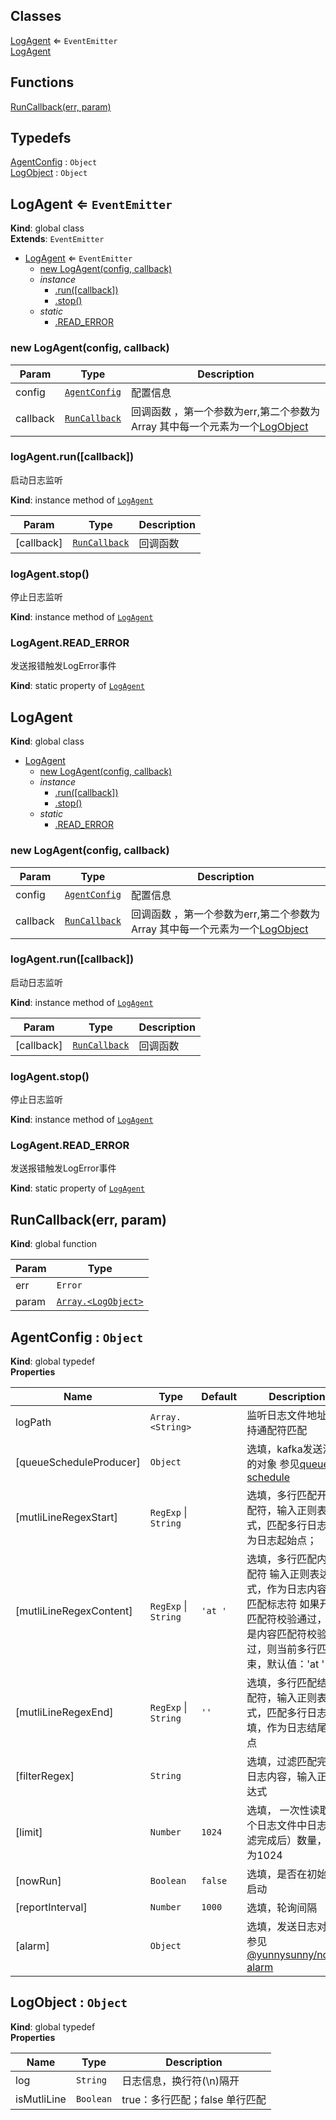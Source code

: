 ## Classes

<dl>
<dt><a href="#LogAgent">LogAgent</a> ⇐ <code>EventEmitter</code></dt>
<dd></dd>
<dt><a href="#LogAgent">LogAgent</a></dt>
<dd></dd>
</dl>

## Functions

<dl>
<dt><a href="#RunCallback">RunCallback(err, param)</a></dt>
<dd></dd>
</dl>

## Typedefs

<dl>
<dt><a href="#AgentConfig">AgentConfig</a> : <code>Object</code></dt>
<dd></dd>
<dt><a href="#LogObject">LogObject</a> : <code>Object</code></dt>
<dd></dd>
</dl>

<a name="LogAgent"></a>

## LogAgent ⇐ <code>EventEmitter</code>
**Kind**: global class  
**Extends**: <code>EventEmitter</code>  

* [LogAgent](#LogAgent) ⇐ <code>EventEmitter</code>
    * [new LogAgent(config, callback)](#new_LogAgent_new)
    * _instance_
        * [.run([callback])](#LogAgent+run)
        * [.stop()](#LogAgent+stop)
    * _static_
        * [.READ_ERROR](#LogAgent.READ_ERROR)

<a name="new_LogAgent_new"></a>

### new LogAgent(config, callback)

| Param | Type | Description |
| --- | --- | --- |
| config | [<code>AgentConfig</code>](#AgentConfig) | 配置信息 |
| callback | [<code>RunCallback</code>](#RunCallback) | 回调函数 ，第一个参数为err,第二个参数为Array 其中每一个元素为一个[LogObject](#LogObject) |

<a name="LogAgent+run"></a>

### logAgent.run([callback])
启动日志监听

**Kind**: instance method of [<code>LogAgent</code>](#LogAgent)  

| Param | Type | Description |
| --- | --- | --- |
| [callback] | [<code>RunCallback</code>](#RunCallback) | 回调函数 |

<a name="LogAgent+stop"></a>

### logAgent.stop()
停止日志监听

**Kind**: instance method of [<code>LogAgent</code>](#LogAgent)  
<a name="LogAgent.READ_ERROR"></a>

### LogAgent.READ\_ERROR
发送报错触发LogError事件

**Kind**: static property of [<code>LogAgent</code>](#LogAgent)  
<a name="LogAgent"></a>

## LogAgent
**Kind**: global class  

* [LogAgent](#LogAgent)
    * [new LogAgent(config, callback)](#new_LogAgent_new)
    * _instance_
        * [.run([callback])](#LogAgent+run)
        * [.stop()](#LogAgent+stop)
    * _static_
        * [.READ_ERROR](#LogAgent.READ_ERROR)

<a name="new_LogAgent_new"></a>

### new LogAgent(config, callback)

| Param | Type | Description |
| --- | --- | --- |
| config | [<code>AgentConfig</code>](#AgentConfig) | 配置信息 |
| callback | [<code>RunCallback</code>](#RunCallback) | 回调函数 ，第一个参数为err,第二个参数为Array 其中每一个元素为一个[LogObject](#LogObject) |

<a name="LogAgent+run"></a>

### logAgent.run([callback])
启动日志监听

**Kind**: instance method of [<code>LogAgent</code>](#LogAgent)  

| Param | Type | Description |
| --- | --- | --- |
| [callback] | [<code>RunCallback</code>](#RunCallback) | 回调函数 |

<a name="LogAgent+stop"></a>

### logAgent.stop()
停止日志监听

**Kind**: instance method of [<code>LogAgent</code>](#LogAgent)  
<a name="LogAgent.READ_ERROR"></a>

### LogAgent.READ\_ERROR
发送报错触发LogError事件

**Kind**: static property of [<code>LogAgent</code>](#LogAgent)  
<a name="RunCallback"></a>

## RunCallback(err, param)
**Kind**: global function  

| Param | Type |
| --- | --- |
| err | <code>Error</code> | 
| param | [<code>Array.&lt;LogObject&gt;</code>](#LogObject) | 

<a name="AgentConfig"></a>

## AgentConfig : <code>Object</code>
**Kind**: global typedef  
**Properties**

| Name | Type | Default | Description |
| --- | --- | --- | --- |
| logPath | <code>Array.&lt;String&gt;</code> |  | 监听日志文件地址，支持通配符匹配 |
| [queueScheduleProducer] | <code>Object</code> |  | 选填，kafka发送消息的对象 参见[queue-schedule](https://github.com/yunnysunny/queue-schedule#readme) |
| [mutliLineRegexStart] | <code>RegExp</code> \| <code>String</code> |  | 选填，多行匹配开始匹配符，输入正则表达式，匹配多行日志时作为日志起始点； |
| [mutliLineRegexContent] | <code>RegExp</code> \| <code>String</code> | <code>&#x27;at &#x27;</code> | 选填，多行匹配内容匹配符 输入正则表达式，作为日志内容内容匹配标志符 如果开始匹配符校验通过， 但是内容匹配符校验不通过，则当前多行匹配结束，默认值：'at ' |
| [mutliLineRegexEnd] | <code>RegExp</code> \| <code>String</code> | <code>&#x27;&#x27;</code> | 选填，多行匹配结尾匹配符，输入正则表达式，匹配多行日志时选填，作为日志结尾结束点 |
| [filterRegex] | <code>String</code> |  | 选填，过滤匹配完成的日志内容，输入正则表达式 |
| [limit] | <code>Number</code> | <code>1024</code> | 选填， <a name="limit"></a> 一次性读取一个日志文件中日志（过滤完成后）数量，默认为1024 |
| [nowRun] | <code>Boolean</code> | <code>false</code> | 选填，是否在初始化时启动 |
| [reportInterval] | <code>Number</code> | <code>1000</code> | 选填，轮询间隔 |
| [alarm] | <code>Object</code> |  | 选填，发送日志对象 参见[@yunnysunny/node-alarm](https://www.npmjs.com/package/@yunnysunny/node-alarm) |

<a name="LogObject"></a>

## LogObject : <code>Object</code>
**Kind**: global typedef  
**Properties**

| Name | Type | Description |
| --- | --- | --- |
| log | <code>String</code> | 日志信息，换行符(\n)隔开 |
| isMutliLine | <code>Boolean</code> | true：多行匹配；false 单行匹配 |

